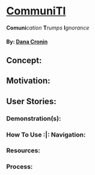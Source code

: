 # [CommuniTI]()
**Comuni**_cation_ **T**_rumps_ **I**_gnorance_
#### By: [Dana Cronin]()

## Concept:

## Motivation:

## User Stories:

### Demonstration(s):

### How To Use :|: Navigation:

### Resources:

### Process: